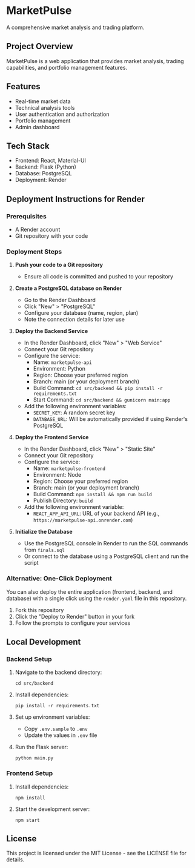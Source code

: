 # MarketPulse

A comprehensive market analysis and trading platform.

## Project Overview

MarketPulse is a web application that provides market analysis, trading capabilities, and portfolio management features.

## Features

- Real-time market data
- Technical analysis tools
- User authentication and authorization
- Portfolio management
- Admin dashboard

## Tech Stack

- Frontend: React, Material-UI
- Backend: Flask (Python)
- Database: PostgreSQL
- Deployment: Render

## Deployment Instructions for Render

### Prerequisites

- A Render account
- Git repository with your code

### Deployment Steps

1. **Push your code to a Git repository**
   - Ensure all code is committed and pushed to your repository

2. **Create a PostgreSQL database on Render**
   - Go to the Render Dashboard
   - Click "New" > "PostgreSQL"
   - Configure your database (name, region, plan)
   - Note the connection details for later use

3. **Deploy the Backend Service**
   - In the Render Dashboard, click "New" > "Web Service"
   - Connect your Git repository
   - Configure the service:
     - Name: `marketpulse-api`
     - Environment: Python
     - Region: Choose your preferred region
     - Branch: main (or your deployment branch)
     - Build Command: `cd src/backend && pip install -r requirements.txt`
     - Start Command: `cd src/backend && gunicorn main:app`
   - Add the following environment variables:
     - `SECRET_KEY`: A random secret key
     - `DATABASE_URL`: Will be automatically provided if using Render's PostgreSQL

4. **Deploy the Frontend Service**
   - In the Render Dashboard, click "New" > "Static Site"
   - Connect your Git repository
   - Configure the service:
     - Name: `marketpulse-frontend`
     - Environment: Node
     - Region: Choose your preferred region
     - Branch: main (or your deployment branch)
     - Build Command: `npm install && npm run build`
     - Publish Directory: `build`
   - Add the following environment variable:
     - `REACT_APP_API_URL`: URL of your backend API (e.g., `https://marketpulse-api.onrender.com`)

5. **Initialize the Database**
   - Use the PostgreSQL console in Render to run the SQL commands from `finals.sql`
   - Or connect to the database using a PostgreSQL client and run the script

### Alternative: One-Click Deployment

You can also deploy the entire application (frontend, backend, and database) with a single click using the `render.yaml` file in this repository.

1. Fork this repository
2. Click the "Deploy to Render" button in your fork
3. Follow the prompts to configure your services

## Local Development

### Backend Setup

1. Navigate to the backend directory:
   ```
   cd src/backend
   ```

2. Install dependencies:
   ```
   pip install -r requirements.txt
   ```

3. Set up environment variables:
   - Copy `.env.sample` to `.env`
   - Update the values in `.env` file

4. Run the Flask server:
   ```
   python main.py
   ```

### Frontend Setup

1. Install dependencies:
   ```
   npm install
   ```

2. Start the development server:
   ```
   npm start
   ```

## License

This project is licensed under the MIT License - see the LICENSE file for details.
